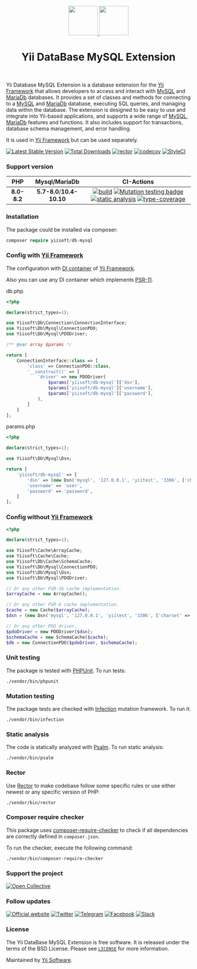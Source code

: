 <p align="center">
    <a href="https://github.com/yiisoft" target="_blank">
        <img src="https://yiisoft.github.io/docs/images/yii_logo.svg" height="80px">
    </a>
    <a href="https://www.mysql.com/" target="_blank">
        <img src="https://labs.mysql.com/common/logos/mysql-logo.svg" height="80px">
    </a>
    <h1 align="center">Yii DataBase MySQL Extension</h1>
    <br>
</p>

Yii Database MySQL Extension is a database extension for the [Yii Framework] that allows developers to access and interact with [MySQL] and [MariaDb] databases. It provides a set of classes and methods for connecting to a [MySQL] and [MariaDb] database, executing SQL queries, and managing data within the database. The extension is designed to be easy to use and integrate into Yii-based applications, and supports a wide range of [MySQL], [MariaDb] features and functions. It also includes support for transactions, database schema management, and error handling.

It is used in [Yii Framework] but can be used separately.

[MariaDB]: https://mariadb.org/
[MySQL]: https://www.mysql.com/
[Yii Framework]: https://www.yiiframework.com/

[![Latest Stable Version](https://poser.pugx.org/yiisoft/db-mysql/v/stable.png)](https://packagist.org/packages/yiisoft/db-mysql)
[![Total Downloads](https://poser.pugx.org/yiisoft/db-mysql/downloads.png)](https://packagist.org/packages/yiisoft/db-mysql)
[![rector](https://github.com/yiisoft/db-mysql/actions/workflows/rector.yml/badge.svg)](https://github.com/yiisoft/db-mysql/actions/workflows/rector.yml)
[![codecov](https://codecov.io/gh/yiisoft/db-mysql/branch/master/graph/badge.svg?token=gsKVx3WQt4)](https://codecov.io/gh/yiisoft/db-mysql)
[![StyleCI](https://github.styleci.io/repos/145220107/shield?branch=master)](https://github.styleci.io/repos/145220107?branch=master)

### Support version

|     PHP     |Mysql/MariaDb|  CI-Actions
|:-----------:|:-----------:|:------------:|
| **8.0-8.2** |**5.7-8.0**/**10.4-10.10**|[![build](https://github.com/yiisoft/db-mysql/actions/workflows/build.yml/badge.svg?branch=dev)](https://github.com/yiisoft/db-mysql/actions/workflows/build.yml) [![Mutation testing badge](https://img.shields.io/endpoint?style=flat&url=https%3A%2F%2Fbadge-api.stryker-mutator.io%2Fgithub.com%2Fyiisoft%2Fdb-mysql%2Fmaster)](https://dashboard.stryker-mutator.io/reports/github.com/yiisoft/db-mysql/master) [![static analysis](https://github.com/yiisoft/db-mysql/actions/workflows/static.yml/badge.svg?branch=dev)](https://github.com/yiisoft/db-mysql/actions/workflows/static.yml) [![type-coverage](https://shepherd.dev/github/yiisoft/db-mysql/coverage.svg)](https://shepherd.dev/github/yiisoft/db-mysql)

### Installation

The package could be installed via composer:

```php
composer require yiisoft/db-mysql
```

### Config with [Yii Framework]

The configuration with [DI container](https://github.com/yiisoft/di) of [Yii Framework].

Also you can use any DI container which implements [PSR-11](https://www.php-fig.org/psr/psr-11/).

db.php

```php
<?php

declare(strict_types=1);

use Yiisoft\Db\Connection\ConnectionInterface;
use Yiisoft\Db\Mysql\ConnectionPDO;
use Yiisoft\Db\Mysql\PDODriver;

/** @var array $params */

return [
    ConnectionInterface::class => [
        'class' => ConnectionPDO::class,
        '__construct()' => [
            'driver' => new PDODriver(
                $params['yiisoft/db-mysql']['dsn'],
                $params['yiisoft/db-mysql']['username'],
                $params['yiisoft/db-mysql']['password'],
            ),
        ]
    ]
];
```

params.php

```php
<?php

declare(strict_types=1);

use Yiisoft\Db\Mysql\Dsn;

return [
    'yiisoft/db-mysql' => [
        'dsn' => (new Dsn('mysql', '127.0.0.1', 'yiitest', '3306', ['charset' => 'utf8mb4']))->asString(),
        'username' => 'user',
        'password' => 'password',
    ]
];
```

### Config without [Yii Framework]

```php
<?php

declare(strict_types=1);

use Yiisoft\Cache\ArrayCache;
use Yiisoft\Cache\Cache;
use Yiisoft\Db\Cache\SchemaCache;
use Yiisoft\Db\Mysql\ConnectionPDO;
use Yiisoft\Db\Mysql\Dsn;
use Yiisoft\Db\Mysql\PDODriver;

// Or any other PSR-16 cache implementation.
$arrayCache = new ArrayCache();

// Or any other PSR-6 cache implementation.
$cache = new Cache($arrayCache); 
$dsn = (new Dsn('mysql', '127.0.0.1', 'yiitest', '3306', ['charset' => 'utf8mb4']))->asString();

// Or any other PDO driver.
$pdoDriver = new PDODriver($dsn); 
$schemaCache = new SchemaCache($cache);
$db = new ConnectionPDO($pdoDriver, $schemaCache);
```

### Unit testing

The package is tested with [PHPUnit](https://phpunit.de/). To run tests:

```shell
./vendor/bin/phpunit
```

### Mutation testing

The package tests are checked with [Infection](https://infection.github.io/) mutation framework. To run it:

```shell
./vendor/bin/infection
```

### Static analysis

The code is statically analyzed with [Psalm](https://psalm.dev/). To run static analysis:

```shell
./vendor/bin/psalm
```

### Rector

Use [Rector](https://github.com/rectorphp/rector) to make codebase follow some specific rules or 
use either newest or any specific version of PHP: 

```shell
./vendor/bin/rector
```

### Composer require checker

This package uses [composer-require-checker](https://github.com/maglnet/ComposerRequireChecker) to check if all dependencies are correctly defined in `composer.json`.

To run the checker, execute the following command:

```shell
./vendor/bin/composer-require-checker
```

### Support the project

[![Open Collective](https://img.shields.io/badge/Open%20Collective-sponsor-7eadf1?logo=open%20collective&logoColor=7eadf1&labelColor=555555)](https://opencollective.com/yiisoft)

### Follow updates

[![Official website](https://img.shields.io/badge/Powered_by-Yii_Framework-green.svg?style=flat)](https://www.yiiframework.com/)
[![Twitter](https://img.shields.io/badge/twitter-follow-1DA1F2?logo=twitter&logoColor=1DA1F2&labelColor=555555?style=flat)](https://twitter.com/yiiframework)
[![Telegram](https://img.shields.io/badge/telegram-join-1DA1F2?style=flat&logo=telegram)](https://t.me/yii3en)
[![Facebook](https://img.shields.io/badge/facebook-join-1DA1F2?style=flat&logo=facebook&logoColor=ffffff)](https://www.facebook.com/groups/yiitalk)
[![Slack](https://img.shields.io/badge/slack-join-1DA1F2?style=flat&logo=slack)](https://yiiframework.com/go/slack)

### License

The Yii DataBase MySQL Extension is free software. It is released under the terms of the BSD License.
Please see [`LICENSE`](./LICENSE.md) for more information.

Maintained by [Yii Software](https://www.yiiframework.com/).

